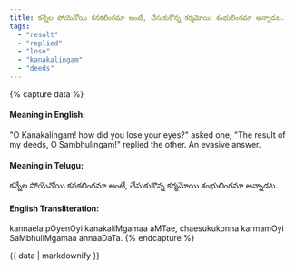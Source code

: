 ```yaml
---
title: కన్నేల పోయెనోయి కనకలింగమా అంటే, చేసుకుకొన్న కర్మమోయి శంభులింగమా అన్నాడట.
tags:
  - "result"
  - "replied"
  - "lose"
  - "kanakalingam"
  - "deeds"
---
```


{% capture data %}
#### Meaning in English:
"O Kanakalingam! how did you lose your eyes?" asked one;
"The result of my deeds, O Sambhulingam!" replied the other.
An evasive answer.

#### Meaning in Telugu:
కన్నేల పోయెనోయి కనకలింగమా అంటే, చేసుకుకొన్న కర్మమోయి శంభులింగమా అన్నాడట.

#### English Transliteration:
kannaela pOyenOyi kanakaliMgamaa aMTae, chaesukukonna karmamOyi SaMbhuliMgamaa annaaDaTa.
{% endcapture %}

<div class="notice">{{ data | markdownify }}</div>


